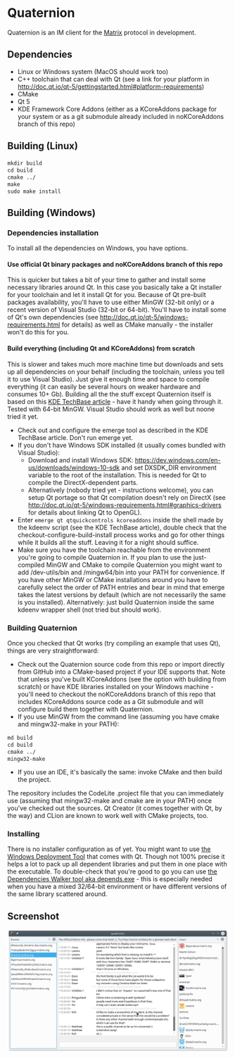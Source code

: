 # Quaternion
Quaternion is an IM client for the [Matrix](https://matrix.org) protocol in development.

## Dependencies
- Linux or Windows system (MacOS should work too)
- C++ toolchain that can deal with Qt (see a link for your platform in http://doc.qt.io/qt-5/gettingstarted.html#platform-requirements)
- CMake
- Qt 5
- KDE Framework Core Addons (either as a KCoreAddons package for your system or as a git submodule already included in noKCoreAddons branch of this repo)

## Building (Linux)
```
mkdir build
cd build
cmake ../
make
sudo make install
```

## Building (Windows)

### Dependencies installation
To install all the dependencies on Windows, you have options.

#### Use official Qt binary packages and noKCoreAddons branch of this repo
This is quicker but takes a bit of your time to gather and install some necessary libraries around Qt.
In this case you basically take a Qt installer for your toolchain and let it install Qt for you. Because of Qt pre-built packages availability, you'll have to use either MinGW (32-bit only) or a recent version of Visual Studio (32-bit or 64-bit). You'll have to install some of Qt's own dependencies (see http://doc.qt.io/qt-5/windows-requirements.html for details) as well as CMake manually - the installer won't do this for you.

#### Build everything (including Qt and KCoreAddons) from scratch
This is slower and takes much more machine time but downloads and sets up all dependencies on your behalf (including the toolchain, unless you tell it to use Visual Studio). Just give it enough time and space to compile everything (it can easily be several hours on weaker hardware and consumes 10+ Gb). Building all the the stuff except Quaternion itself is based on this [KDE TechBase article](https://techbase.kde.org/Getting_Started/Build/Windows/emerge) - have it handy when going through it. Tested with 64-bit MinGW. Visual Studio should work as well but noone tried it yet.
- Check out and configure the emerge tool as described in the KDE TechBase article. Don't run emerge yet.
- If you don't have Windows SDK installed (it usually comes bundled with Visual Studio):
  - Download and install Windows SDK: https://dev.windows.com/en-us/downloads/windows-10-sdk and set DXSDK_DIR environment variable to the root of the installation. This is needed for Qt to compile the DirectX-dependent parts.
  - Alternatively (nobody tried yet - instructions welcome), you can setup Qt portage so that Qt compilation doesn't rely on DirectX (see http://doc.qt.io/qt-5/windows-requirements.html#graphics-drivers for details about linking Qt to OpenGL).
- Enter ```emerge qt qtquickcontrols kcoreaddons``` inside the shell made by the kdeenv script (see the KDE TechBase article), double check that the checkout-configure-build-install process works and go for other things while it builds all the stuff. Leaving it for a night should suffice.
- Make sure you have the toolchain reachable from the environment you're going to compile Quaternion in. If you plan to use the just-compiled MinGW and CMake to compile Quaternion you might want to add <KDEROOT>/dev-utils/bin and <KDEROOT>/mingw64/bin into your PATH for convenience. If you have other MinGW or CMake installations around you have to carefully select the order of PATH entries and bear in mind that emerge takes the latest versions by default (which are not necessarily the same is you installed). Alternatively: just build Quaternion inside the same kdeenv wrapper shell (not tried but should work).

### Building Quaternion
Once you checked that Qt works (try compiling an example that uses Qt), things are very straightforward:
- Check out the Quaternion source code from this repo or import directly from GitHub into a CMake-based project if your IDE supports that. Note that unless you've built KCoreAddons (see the option with building from scratch) or have KDE libraries installed on your Windows machine - you'll need to checkout the noKCoreAddons branch of this repo that includes KCoreAddons source code as a Git submodule and will configure build them together with Quaternion.
- If you use MinGW from the command line (assuming you have cmake and mingw32-make in your PATH):
```
md build
cd build
cmake ../
mingw32-make
```
- If you use an IDE, it's basically the same: invoke CMake and then build the project.

The repository includes the CodeLite .project file that you can immediately use (assuming that mingw32-make and cmake are in your PATH) once you've checked out the sources. Qt Creator (it comes together with Qt, by the way) and CLion are known to work well with CMake projects, too.

### Installing
There is no installer configuration as of yet. You might want to use [the Windows Deployment Tool](http://doc.qt.io/qt-5/windows-deployment.html#the-windows-deployment-tool) that comes with Qt. Though not 100% precise it helps a lot to pack up all dependent libraries and put them in one place with the executable. To double-check that you're good to go you can use [the Dependencies Walker tool aka depends.exe](http://www.dependencywalker.com/) - this is especially needed when you have a mixed 32/64-bit environment or have different versions of the same library scattered around.

## Screenshot
![Screenshot](quaternion.png)
